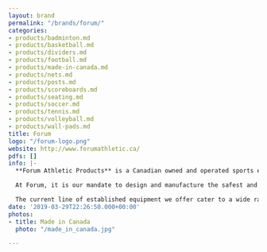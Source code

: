 ```yaml
---
layout: brand
permalink: "/brands/forum/"
categories:
- products/badminton.md
- products/basketball.md
- products/dividers.md
- products/football.md
- products/made-in-canada.md
- products/nets.md
- products/posts.md
- products/scoreboards.md
- products/seating.md
- products/soccer.md
- products/tennis.md
- products/volleyball.md
- products/wall-pads.md
title: Forum
logo: "/forum-logo.png"
website: http://www.forumathletic.ca/
pdfs: []
info: |-
  **Forum Athletic Products** is a Canadian owned and operated sports equipment manufacturer and distributor with many years of experience in the industry. We are proud to be the market leader and supplier of choice for schools, community centres and recreation facilities across Canada.

  At Forum, it is our mandate to design and manufacture the safest and highest quality athletic products at competitive prices. Our company is made up of a creative and ambitious team and we strive to set new standards. This results in the customer service level and detailed workmanship we pride ourselves on.

  The current line of established equipment we offer cater to a wide range of sports and gymnasium activities. This includes state of the art **basketball backstops**, fixed and telescopic **seating systems**, **divider curtains**, **scoreboards**, **wall padding**, **goals**, **net posts** as well as a variety of miscellaneous gymnasium products. Additionally, we welcome the opportunity to design and manufacture specialty items or customize our existing products to suit your needs.
date: '2019-03-29T22:26:50.000+00:00'
photos:
- title: Made in Canada
  photo: "/made_in_canada.jpg"

---
```

